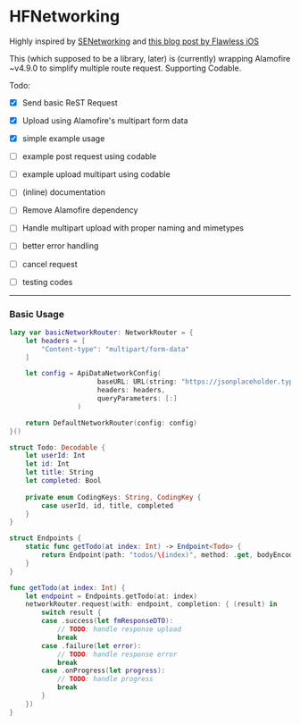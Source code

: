 # HFNetworking

Highly inspired by [SENetworking](https://github.com/kudoleh/SENetworking) and [this blog post by Flawless iOS](https://medium.com/flawless-app-stories/writing-network-layer-in-swift-protocol-oriented-approach-4fa40ef1f908)

This (which supposed to be a library, later) is (currently) wrapping Alamofire ~v4.9.0 to simplify multiple route request. Supporting Codable.

Todo:
- [x] Send basic ReST Request
- [x] Upload using Alamofire's multipart form data
- [x] simple example usage
- [ ] example post request using codable
- [ ] example upload multipart using codable
- [ ] (inline) documentation
- [ ] Remove Alamofire dependency
- [ ] Handle multipart upload with proper naming and mimetypes
- [ ] better error handling
- [ ] cancel request
- [ ] testing codes


---

### Basic Usage

```swift
lazy var basicNetworkRouter: NetworkRouter = {
    let headers = [
        "Content-type": "multipart/form-data"
    ]

    let config = ApiDataNetworkConfig(
                      baseURL: URL(string: "https://jsonplaceholder.typicode.com")!, 
                      headers: headers, 
                      queryParameters: [:]
                 )

    return DefaultNetworkRouter(config: config)
}()
```

```swift
struct Todo: Decodable {
    let userId: Int
    let id: Int
    let title: String
    let completed: Bool
    
    private enum CodingKeys: String, CodingKey {
        case userId, id, title, completed
    }
}
```

```swift
struct Endpoints {
    static func getTodo(at index: Int) -> Endpoint<Todo> {
        return Endpoint(path: "todos/\(index)", method: .get, bodyEncoding: .jsonSerializationData )
    }
}
```

```swift
func getTodo(at index: Int) {
    let endpoint = Endpoints.getTodo(at: index)
    networkRouter.request(with: endpoint, completion: { (result) in
        switch result {
        case .success(let fmResponseDTO):
            // TODO: handle response upload
            break
        case .failure(let error):
            // TODO: handle response error
            break
        case .onProgress(let progress):
            // TODO: handle progress
            break
        }
    })
}
```
